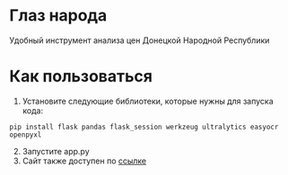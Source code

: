 # Глаз народа
Удобный инструмент анализа цен Донецкой Народной Республики

# Как пользоваться

1. Установите следующие библиотеки, которые нужны для запуска кода:
```
pip install flask pandas flask_session werkzeug ultralytics easyocr openpyxl
```
2. Запустите app.py
3. Сайт также доступен по [ссылке](https://e91f-92-255-142-79.ngrok-free.app)
